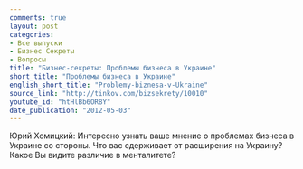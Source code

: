 ```yaml
---
comments: true
layout: post
categories:
- Все выпуски
- Бизнес Секреты
- Вопросы
title: "Бизнес-секреты: Проблемы бизнеса в Украине"
short_title: "Проблемы бизнеса в Украине"
english_short_title: "Problemy-biznesa-v-Ukraine"
source_link: "http://tinkov.com/bizsekrety/10010"
youtube_id: "htHlBb6OR8Y"
date_publication: "2012-05-03"
---
```

Юрий Хомицкий:
Интересно узнать ваше мнение о проблемах бизнеса в Украине со стороны. 
Что вас сдерживает от расширения на Украину? 
Какое Вы видите различие в менталитете?
